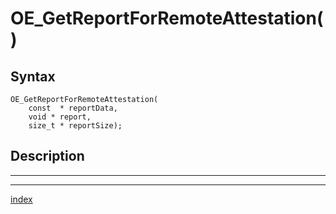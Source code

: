 # OE_GetReportForRemoteAttestation()



## Syntax

    OE_GetReportForRemoteAttestation(
        const  * reportData,
        void * report,
        size_t * reportSize);
## Description 

---
***
[index](index.md)


